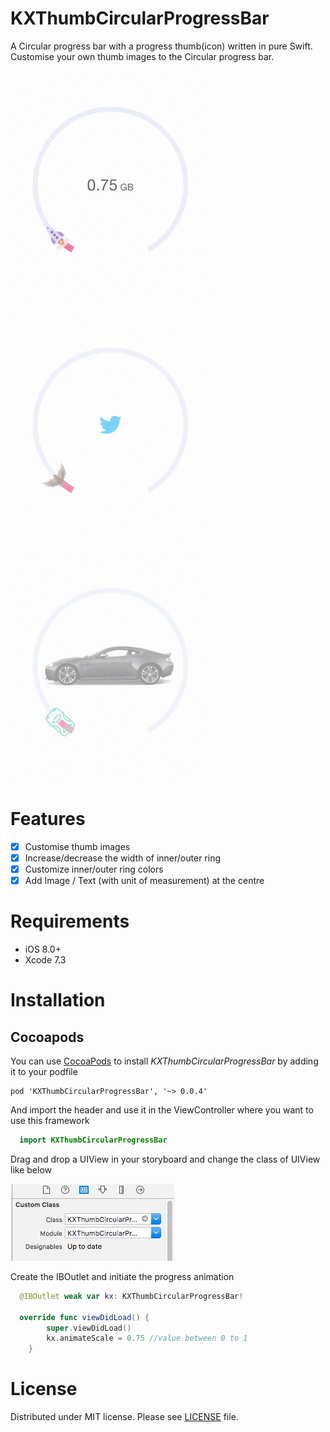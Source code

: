 # KXThumbCircularProgressBar
A Circular progress bar with a progress thumb(icon) written in pure Swift.
Customise your own thumb images to the Circular progress bar.


![Alt Text](https://github.com/khanxc/KXThumbCircularProgressBar/blob/master/Example/KXThumbCircular-Example/KXThumbCircular-Example/gifs/feature1.gif)


![Alt Text](https://github.com/khanxc/KXThumbCircularProgressBar/blob/master/Example/KXThumbCircular-Example/KXThumbCircular-Example/gifs/feature2.gif)

![Alt Text](https://github.com/khanxc/KXThumbCircularProgressBar/blob/master/Example/KXThumbCircular-Example/KXThumbCircular-Example/gifs/feature3.gif)

# Features
- [x] Customise thumb images
- [x] Increase/decrease the width of inner/outer ring
- [x] Customize inner/outer ring colors
- [x] Add Image / Text (with unit of measurement) at the centre

# Requirements
- iOS 8.0+
- Xcode 7.3

# Installation
## Cocoapods
You can use [CocoaPods](http://cocoapods.org/pods/KXThumbCircularProgressBar) to install *KXThumbCircularProgressBar* by adding it to your podfile

```
pod 'KXThumbCircularProgressBar', '~> 0.0.4'
```
And import the header and use it in the ViewController where you want to use this framework

```swift 
  import KXThumbCircularProgressBar
```

Drag and drop a UIView in your storyboard and change the class of UIView like below

![Alt Text](https://github.com/khanxc/KXThumbCircularProgressBar/blob/master/Example/KXThumbCircular-Example/KXThumbCircular-Example/gifs/SS.png)

Create the IBOutlet and initiate the progress animation 
```swift
  @IBOutlet weak var kx: KXThumbCircularProgressBar!

  override func viewDidLoad() {
        super.viewDidLoad()
        kx.animateScale = 0.75 //value between 0 to 1
    } 
```

# License
Distributed under MIT license. Please see [LICENSE](https://github.com/khanxc/KXThumbCircularProgressBar/blob/master/LICENSE.md) file.

  
  
